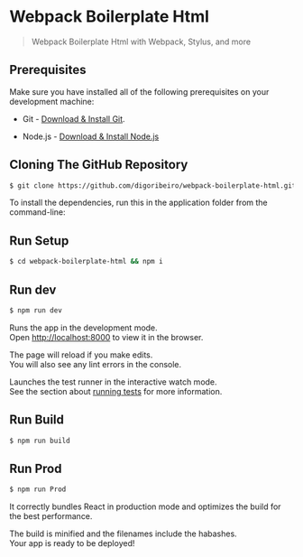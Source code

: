 # Webpack Boilerplate Html

>Webpack Boilerplate Html with Webpack, Stylus, and more

## Prerequisites

Make sure you have installed all of the following prerequisites on your development machine:

- Git - [Download & Install Git](https://git-scm.com/downloads).

- Node.js - [Download & Install Node.js](https://nodejs.org/en/download/)

## Cloning The GitHub Repository 

```bash
$ git clone https://github.com/digoribeiro/webpack-boilerplate-html.git
```

To install the dependencies, run this in the application folder from the command-line:

## Run Setup

```bash
$ cd webpack-boilerplate-html && npm i
```

## Run dev

```bash
$ npm run dev
```

Runs the app in the development mode.<br/>
Open [http://localhost:8000](http://localhost:8000) to view it in the browser.

The page will reload if you make edits.<br/>
You will also see any lint errors in the console.

Launches the test runner in the interactive watch mode.<br/>
See the section about [running tests](https://facebook.github.io/create-react-app/docs/running-tests) for more information.

## Run Build

```bash
$ npm run build
```

## Run Prod

```bash
$ npm run Prod
```

It correctly bundles React in production mode and optimizes the build for the best performance.

The build is minified and the filenames include the habashes.<br/>
Your app is ready to be deployed!